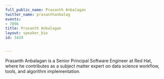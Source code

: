 ---
full_public_name: Prasanth Anbalagan
twitter_name: prasanthanbalag
events:
- 7096
title: Prasanth Anbalagan
layout: speaker_bio
id: 3429

---
Prasanth Anbalagan is a Senior Principal Software Engineer at Red Hat, where he contributes as a subject matter expert on data science workflow, tools, and algorithm implementation.